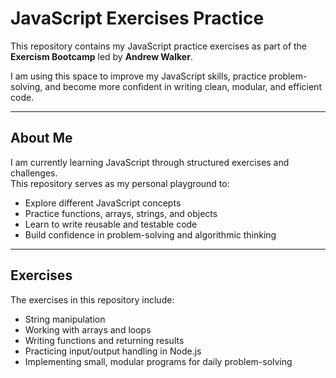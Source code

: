 # JavaScript Exercises Practice

This repository contains my JavaScript practice exercises as part of the **Exercism Bootcamp** led by **Andrew Walker**.

I am using this space to improve my JavaScript skills, practice problem-solving, and become more confident in writing clean, modular, and efficient code.

---

## About Me

I am currently learning JavaScript through structured exercises and challenges.  
This repository serves as my personal playground to:

- Explore different JavaScript concepts
- Practice functions, arrays, strings, and objects
- Learn to write reusable and testable code
- Build confidence in problem-solving and algorithmic thinking

---

## Exercises

The exercises in this repository include:

- String manipulation
- Working with arrays and loops
- Writing functions and returning results
- Practicing input/output handling in Node.js
- Implementing small, modular programs for daily problem-solving
